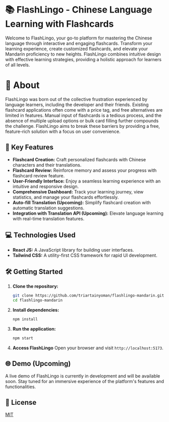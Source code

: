 # 📚 FlashLingo - Chinese Language Learning with Flashcards

Welcome to FlashLingo, your go-to platform for mastering the Chinese language through interactive and engaging flashcards. Transform your learning experience, create customized flashcards, and elevate your Mandarin proficiency to new heights. FlashLingo combines intuitive design with effective learning strategies, providing a holistic approach for learners of all levels.

# 🤔 About

FlashLingo was born out of the collective frustration experienced by language learners, including the developer and their friends. Existing flashcard applications often come with a price tag, and free alternatives are limited in features. Manual input of flashcards is a tedious process, and the absence of multiple upload options or bulk card filling further compounds the challenge. FlashLingo aims to break these barriers by providing a free, feature-rich solution with a focus on user convenience.

## 🚀 Key Features

- **Flashcard Creation:** Craft personalized flashcards with Chinese characters and their translations.
- **Flashcard Review:** Reinforce memory and assess your progress with flashcard review feature.
- **User-Friendly Interface:** Enjoy a seamless learning experience with an intuitive and responsive design.
- **Comprehensive Dashboard:** Track your learning journey, view statistics, and manage your flashcards effortlessly.
- **Auto-fill Translation (Upcoming):** Simplify flashcard creation with automatic translation suggestions.
- **Integration with Translation API (Upcoming):** Elevate language learning with real-time translation features.

## 💻 Technologies Used

- **React JS:** A JavaScript library for building user interfaces.
- **Tailwind CSS:** A utility-first CSS framework for rapid UI development. 

## 🛠 Getting Started

1. **Clone the repository:**

   ```bash
   git clone https://github.com/triartainyoman/flashlingo-mandarin.git
   cd flashlingo-mandarin

   ```

2. **Install dependencies:**

   ```bash
   npm install

   ```

3. **Run the application:**

   ```bash
   npm start

   ```

4. **Access FlashLingo**
   Open your browser and visit `http://localhost:5173`.

## 🌐 Demo (Upcoming)

A live demo of FlashLingo is currently in development and will be available soon. Stay tuned for an immersive experience of the platform's features and functionalities.

## 📜 License

[MIT](https://choosealicense.com/licenses/mit/)
